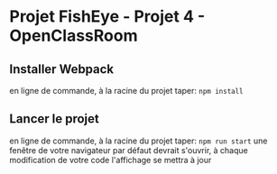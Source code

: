# Projet FishEye - Projet 4 - OpenClassRoom

## Installer Webpack

en ligne de commande, à la racine du projet taper:
`npm install`

## Lancer le projet

en ligne de commande, à la racine du projet taper:
`npm run start`
une fenêtre de votre navigateur par défaut devrait s'ouvrir, à chaque modification de votre code l'affichage se mettra à jour
